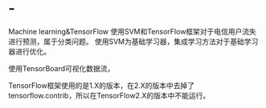 # -
Machine learning&amp;TensorFlow
使用SVM和TensorFlow框架对于电信用户流失进行预测，属于分类问题。
使用SVM为基础学习器，集成学习方法对于基础学习器进行优化。


使用TensorBoard可视化数据流，

TensorFlow框架使用的是1.X的版本，在2.X的版本中去掉了tensorflow.contrib，所以在TensorFlow2.X的版本中不能运行。
